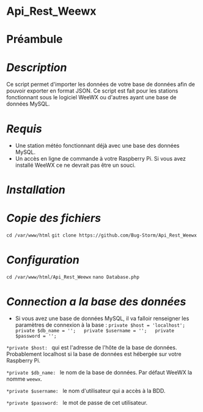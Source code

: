 # Api_Rest_Weewx



# Préambule  

# _Description_  

 Ce script permet d'importer  les  données de votre base de données afin de pouvoir exporter en format JSON.  Ce script est fait pour les stations fonctionnant sous le logiciel WeeWX ou d'autres ayant une base de données MySQL.  


# _Requis_ 

 * Une station météo fonctionnant déjà avec une base des données MySQL.
 * Un accès en ligne de commande à votre Raspberry Pi. Si vous avez installé WeeWX ce ne devrait pas être un souci.   



# _Installation_


# _Copie des fichiers_

 ` cd /var/www/html `
 ` git clone https://github.com/Bug-Storm/Api_Rest_Weewx `  

# _Configuration_

 ` cd /var/www/html/Api_Rest_Weewx `
 ` nano Database.php `

# _Connection a la base des données_ 

 * Si vous avez une base de données MySQL, il va falloir renseigner les paramètres de connexion à la base :
 ` private $host = 'localhost';   private $db_name = '';   private $username = '';   private $password = '';   `

  ` *private $host:  ` qui est l'adresse de l'hôte de la base de données. Probablement localhost si la base de données est hébergée sur votre Raspberry Pi.  

 ` *private $db_name:  ` le nom de la base de données. Par défaut WeeWX la nomme ` weewx `.  

 ` *private $username:  ` le nom d'utilisateur qui a accès à la BDD.

 ` *private $password:  `  le mot de passe de cet utilisateur.  
